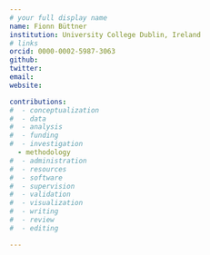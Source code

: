 ```yaml
---
# your full display name
name: Fionn Büttner
institution: University College Dublin, Ireland
# links
orcid: 0000-0002-5987-3063
github:
twitter:
email:
website:

contributions:
#  - ​conceptualization
#  - data
#  - analysis
#  - funding​
#  - ​investigation
  - ​methodology
#  - administration​
#  - ​resources
#  - ​software
#  - ​supervision
#  - ​validation
#  - ​visualization
#  - writing
#  - review
#  - editing

---
```

